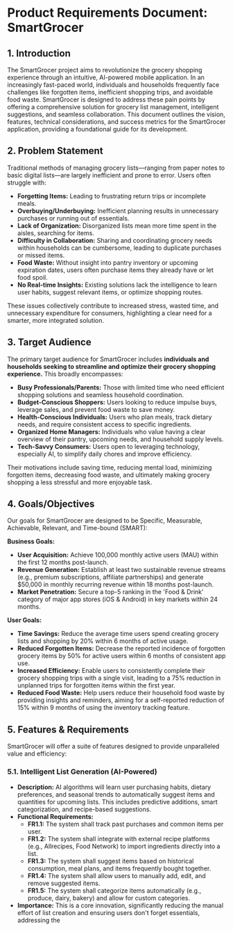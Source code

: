 # Product Requirements Document: SmartGrocer

## 1. Introduction

The SmartGrocer project aims to revolutionize the grocery shopping experience through an intuitive, AI-powered mobile application. In an increasingly fast-paced world, individuals and households frequently face challenges like forgotten items, inefficient shopping trips, and avoidable food waste. SmartGrocer is designed to address these pain points by offering a comprehensive solution for grocery list management, intelligent suggestions, and seamless collaboration. This document outlines the vision, features, technical considerations, and success metrics for the SmartGrocer application, providing a foundational guide for its development.

## 2. Problem Statement

Traditional methods of managing grocery lists—ranging from paper notes to basic digital lists—are largely inefficient and prone to error. Users often struggle with:

*   **Forgetting Items:** Leading to frustrating return trips or incomplete meals.
*   **Overbuying/Underbuying:** Inefficient planning results in unnecessary purchases or running out of essentials.
*   **Lack of Organization:** Disorganized lists mean more time spent in the aisles, searching for items.
*   **Difficulty in Collaboration:** Sharing and coordinating grocery needs within households can be cumbersome, leading to duplicate purchases or missed items.
*   **Food Waste:** Without insight into pantry inventory or upcoming expiration dates, users often purchase items they already have or let food spoil.
*   **No Real-time Insights:** Existing solutions lack the intelligence to learn user habits, suggest relevant items, or optimize shopping routes.

These issues collectively contribute to increased stress, wasted time, and unnecessary expenditure for consumers, highlighting a clear need for a smarter, more integrated solution.

## 3. Target Audience

The primary target audience for SmartGrocer includes **individuals and households seeking to streamline and optimize their grocery shopping experience.** This broadly encompasses:

*   **Busy Professionals/Parents:** Those with limited time who need efficient shopping solutions and seamless household coordination.
*   **Budget-Conscious Shoppers:** Users looking to reduce impulse buys, leverage sales, and prevent food waste to save money.
*   **Health-Conscious Individuals:** Users who plan meals, track dietary needs, and require consistent access to specific ingredients.
*   **Organized Home Managers:** Individuals who value having a clear overview of their pantry, upcoming needs, and household supply levels.
*   **Tech-Savvy Consumers:** Users open to leveraging technology, especially AI, to simplify daily chores and improve efficiency.

Their motivations include saving time, reducing mental load, minimizing forgotten items, decreasing food waste, and ultimately making grocery shopping a less stressful and more enjoyable task.

## 4. Goals/Objectives

Our goals for SmartGrocer are designed to be Specific, Measurable, Achievable, Relevant, and Time-bound (SMART):

**Business Goals:**

*   **User Acquisition:** Achieve 100,000 monthly active users (MAU) within the first 12 months post-launch.
*   **Revenue Generation:** Establish at least two sustainable revenue streams (e.g., premium subscriptions, affiliate partnerships) and generate $50,000 in monthly recurring revenue within 18 months post-launch.
*   **Market Penetration:** Secure a top-5 ranking in the 'Food & Drink' category of major app stores (iOS & Android) in key markets within 24 months.

**User Goals:**

*   **Time Savings:** Reduce the average time users spend creating grocery lists and shopping by 20% within 6 months of active usage.
*   **Reduced Forgotten Items:** Decrease the reported incidence of forgotten grocery items by 50% for active users within 6 months of consistent app use.
*   **Increased Efficiency:** Enable users to consistently complete their grocery shopping trips with a single visit, leading to a 75% reduction in unplanned trips for forgotten items within the first year.
*   **Reduced Food Waste:** Help users reduce their household food waste by providing insights and reminders, aiming for a self-reported reduction of 15% within 9 months of using the inventory tracking feature.

## 5. Features & Requirements

SmartGrocer will offer a suite of features designed to provide unparalleled value and efficiency:

### 5.1. Intelligent List Generation (AI-Powered)

*   **Description:** AI algorithms will learn user purchasing habits, dietary preferences, and seasonal trends to automatically suggest items and quantities for upcoming lists. This includes predictive additions, smart categorization, and recipe-based suggestions.
*   **Functional Requirements:**
    *   **FR1.1:** The system shall track past purchases and common items per user.
    *   **FR1.2:** The system shall integrate with external recipe platforms (e.g., Allrecipes, Food Network) to import ingredients directly into a list.
    *   **FR1.3:** The system shall suggest items based on historical consumption, meal plans, and items frequently bought together.
    *   **FR1.4:** The system shall allow users to manually add, edit, and remove suggested items.
    *   **FR1.5:** The system shall categorize items automatically (e.g., produce, dairy, bakery) and allow for custom categories.
*   **Importance:** This is a core innovation, significantly reducing the manual effort of list creation and ensuring users don't forget essentials, addressing the 